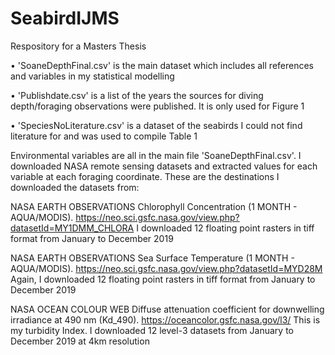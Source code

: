 # SeabirdIJMS
Respository for a Masters Thesis 

• 'SoaneDepthFinal.csv' is the main dataset which includes all references and variables in my statistical modelling 

• 'Publishdate.csv' is a list of the years the sources for diving depth/foraging observations were published. It is only used for Figure 1 

• 'SpeciesNoLiterature.csv' is a dataset of the seabirds I could not find literature for and was used to compile Table 1


Environmental variables are all in the main file 'SoaneDepthFinal.csv'. I downloaded NASA remote sensing datasets and extracted values for each variable at each foraging coordinate.
These are the destinations I downloaded the datasets from:

NASA EARTH OBSERVATIONS Chlorophyll Concentration (1 MONTH - AQUA/MODIS). 
https://neo.sci.gsfc.nasa.gov/view.php?datasetId=MY1DMM_CHLORA
I downloaded 12 floating point rasters in tiff format from January to December 2019
 

NASA EARTH OBSERVATIONS Sea Surface Temperature (1 MONTH - AQUA/MODIS).
https://neo.sci.gsfc.nasa.gov/view.php?datasetId=MYD28M 
Again, I downloaded 12 floating point rasters in tiff format from January to December 2019
 

NASA OCEAN COLOUR WEB Diffuse attenuation coefficient for downwelling irradiance at 490 nm (Kd_490).
https://oceancolor.gsfc.nasa.gov/l3/
This is my turbidity Index. I downloaded 12 level-3 datasets from January to December 2019 at 4km resolution
